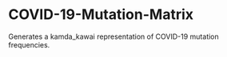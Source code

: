 # COVID-19-Mutation-Matrix
Generates a kamda_kawai representation of COVID-19 mutation frequencies. 
